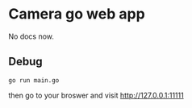 # Camera go web app

No docs now.

## Debug

```
go run main.go
```

then go to your broswer and visit <http://127.0.0.1:11111>

